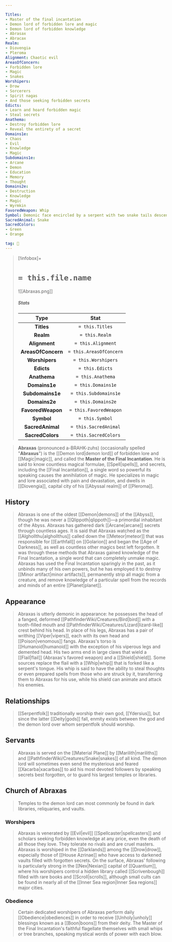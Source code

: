 ```yaml
---

Titles:
- Master of the final incantation
- Demon lord of forbidden lore and magic
- Demon lord of forbidden knowledge
- Abrasax
- Abracax
Realm:
- Diovengia
- Pleroma
Alignment: Chaotic evil
AreasOfConcern:
- Forbidden lore
- Magic
- Snakes
Worshipers:
- Drow
- Sorcerers
- Spirit nagas
- And those seeking forbidden secrets
Edicts:
- Learn and hoard forbidden magic
- Steal secrets
Anathema:
- Destroy forbidden lore
- Reveal the entirety of a secret
Domains1e:
- Chaos
- Evil
- Knowledge
- Magic
Subdomains1e:
- Arcane
- Demon
- Education
- Memory
- Thought
Domains2e:
- Destruction
- Knowledge
- Magic
- Wyrmkin
FavoredWeapon: Whip
Symbol: Demonic face encircled by a serpent with two snake tails descending from the mouth
SacredAnimal: Snake
SacredColors:
- Green
- Orange

tag: 🙏
---
```


> [!infobox]+
> #  `= this.file.name`
> ![[Abraxas.png]]
> ##### Stats
> Type | Stat |
> :---:|:---:|
> **Titles** | `= this.Titles` |
> **Realm** | `= this.Realm` |
> **Alignment** | `= this.Alignment` |
> **AreasOfConcern** | `= this.AreasOfConcern` |
> **Worshipers** | `= this.Worshipers` |
> **Edicts** | `= this.Edicts` |
> **Anathema** | `= this.Anathema` |
> **Domains1e** | `= this.Domains1e` |
> **Subdomains1e** | `= this.Subdomains1e` |
> **Domains2e** | `= this.Domains2e` |
> **FavoredWeapon** | `= this.FavoredWeapon` |
> **Symbol** | `= this.Symbol` |
> **SacredAnimal** | `= this.SacredAnimal` |
> **SacredColors** | `= this.SacredColors` |



> **Abraxas** (pronounced a-BRAHK-zuhs) (occasionally spelled "**Abraxus**") is the [[Demon lord|demon lord]] of forbidden lore and [[Magic|magic]], and called the **Master of the Final Incantation**. He is said to know countless magical formulae, [[Spell|spells]], and secrets, including the [[Final Incantation]], a single word so powerful its speaking causes the annihilation of magic. He specializes in magic and lore associated with pain and devastation, and dwells in [[Diovengia]], capital city of his [[Abyssal realm]] of [[Pleroma]].



## History

> Abraxas is one of the oldest [[Demon|demons]] of the [[Abyss]], though he was never a [[Qlippoth|qlippoth]]—a primordial inhabitant of the Abyss. Abraxas has gathered dark [[Arcane|arcane]] secrets through countless ages. It is said that Abraxas watched as the [[Alghollthu|alghollthus]] called down the [[Meteor|meteor]] that was responsible for [[Earthfall]] on [[Golarion]] and began the [[Age of Darkness]], as well as countless other magics best left forgotten. It was through these methods that Abraxas gained knowledge of the Final Incantation, a single word that can completely unmake magic. Abraxas has used the Final Incantation sparingly in the past, as it unbinds many of his own powers, but he has employed it to destroy [[Minor artifact|minor artifacts]], permanently strip all magic from a creature, and remove knowledge of a particular spell from the records and minds of an entire [[Planet|planet]].


## Appearance

> Abraxas is utterly demonic in appearance: he possesses the head of a fanged, deformed [[PathfinderWiki/Creatures/Bird|bird]] with a tooth-filled mouth and [[PathfinderWiki/Creatures/Lizard|lizard-like]] crest behind his head. In place of his legs, Abraxas has a pair of writhing [[Viper|vipers]], each with its own head and [[Poison|venomous]] fangs. Abraxas's torso is [[Humanoid|humanoid]] with the exception of his viperous legs and demented head. His two arms end in large claws that wield a [[Flail|flail]] (Abraxas's favored weapon) and a [[Shield|shield]]. Some sources replace the flail with a [[Whip|whip]] that is forked like a serpent's tongue.  His whip is said to have the ability to steal thoughts or even prepared spells from those who are struck by it, transferring them to Abraxas for his use, while his shield can animate and attack his enemies.


## Relationships

> [[Serpentfolk]] traditionally worship their own god, [[Ydersius]], but since the latter [[Deity|gods]] fall, enmity exists between the god and the demon lord over whom serpentfolk should worship.


## Servants

> Abraxas is served on the [[Material Plane]] by [[Marilith|mariliths]] and [[PathfinderWiki/Creatures/Snake|snakes]] of all kind. The demon lord will sometimes even send the mysterious and feared [[Xacarba|xacarbas]] to aid his most devoted followers by speaking secrets best forgotten, or to guard his largest temples or libraries.


## Church of Abraxas

> Temples to the demon lord can most commonly be found in dark libraries, reliquaries, and vaults.


### Worshipers

> Abraxas is venerated by [[Evil|evil]] [[Spellcaster|spellcasters]] and scholars seeking forbidden knowledge at any price, even the death of all those they love. They tolerate no rivals and are cruel masters. Abraxas is worshiped in the [[Darklands]] among the [[Drow|drow]], especially those of [[House Azrinae]] who have access to darkened vaults filled with forgotten secrets. On the surface, Abraxas' following is particularly strong in the [[Nex|Nexian]] capital of [[Quantium]], where his worshipers control a hidden library called [[Scrivenbough]] filled with rare books and [[Scroll|scrolls]], although small cults can be found in nearly all of the [[Inner Sea region|Inner Sea regions]] major cities.


### Obedience

> Certain dedicated worshipers of Abraxas perform daily [[Obedience|obediences]] in order to receive [[Unholy|unholy]] blessings known as a [[Boon|boons]] from their deity. The Master of the Final Incantation's faithful flagellate themselves with small whips or tree branches, speaking mystical words of power with each blow.



